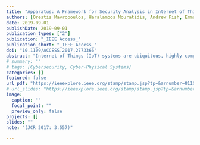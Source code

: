 ```yaml
---
title: "Apparatus: A Framework for Security Analysis in Internet of Things Systems"
authors: [Orestis Mavropoulos, Haralambos Mouratidis, Andrew Fish, Emmanouil Panaousis, Christos Kalloniatis]
date: 2019-09-01
publishDate: 2019-09-01
publication_types: ["2"]
publication: "_IEEE Access_"
publication_short: "_IEEE Access_"
doi: "10.1109/ACCESS.2017.2773366"
abstract: "Internet of Things (IoT) systems are ubiquitous, highly complex and dynamic event-based systems. These characteristics make their security analysis challenging. Security in IoT requires domain-specific methodologies and tools. The proposed methodologies need to be able to capture information from software and hardware constructs to security and social constructs. In this paper, in addition to refining the modeling language of the Apparatus Framework, we propose a class-based notation of the modeling language and a structured approach to transition between different models. Apparatus is a security framework developed to facilitate security analysis in IoT systems. We demonstrate the application of the framework by analyzing the security of smart public transport system. The security analysis and visualization of the system are facilitated by a software application that is developed as part of the Apparatus Framework."
# summary: ""
# tags: [Cybersecurity, Cyber-Physical Systems]
categories: []
featured: false
url_pdf: "https://ieeexplore.ieee.org/stamp/stamp.jsp?tp=&arnumber=8110826"
# url_slides: "https://ieeexplore.ieee.org/stamp/stamp.jsp?tp=&arnumber=8894107"
image:
  caption: ""
  focal_point: ""
  preview_only: false
projects: []
slides: ""
note: "(JCR 2017: 3.557)"

---
```


